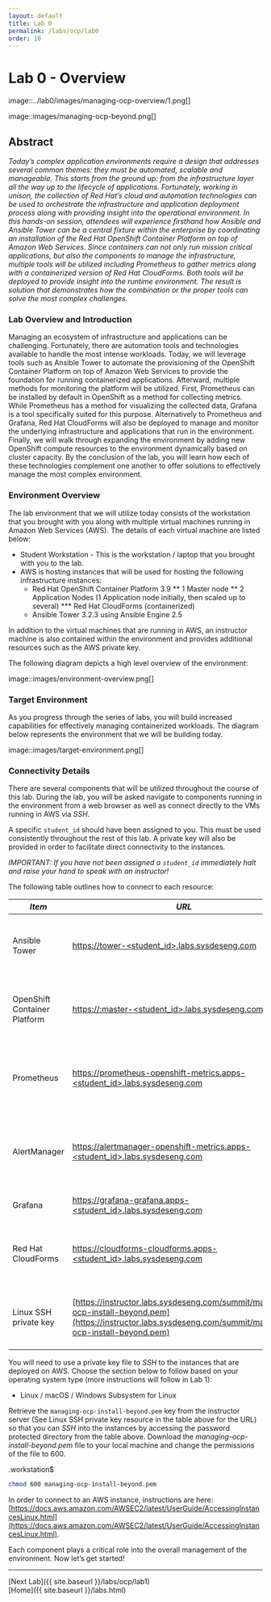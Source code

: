 ```yaml
---
layout: default
title: Lab 0
permalink: /labs/ocp/lab0
order: 10
---
```


# Lab 0 - Overview

image::../lab0/images/managing-ocp-overview/1.png[]

image::images/managing-ocp-beyond.png[]

## Abstract
_Today’s complex application environments require a design that addresses several common themes: they must be automated, scalable and manageable. This starts from the ground up: from the infrastructure layer all the way up to the lifecycle of applications. Fortunately, working in unison, the collection of Red Hat’s cloud and automation technologies can be used to orchestrate the infrastructure and application deployment process along with providing insight into the operational environment. In this hands-on session, attendees will experience firsthand how Ansible and Ansible Tower can be a central fixture within the enterprise by coordinating an installation of the Red Hat OpenShift Container Platform on top of Amazon Web Services. Since containers can not only run mission critical applications, but also the components to manage the infrastructure, multiple tools will be utilized including Prometheus to gather metrics along with a containerized version of Red Hat CloudForms. Both tools will be deployed to provide insight into the runtime environment. The result is solution that demonstrates how the combination or the proper tools can solve the most complex challenges._

### Lab Overview and Introduction

Managing an ecosystem of infrastructure and applications can be challenging. Fortunately, there are automation tools and technologies available to handle the most intense workloads. Today, we will leverage tools such as Ansible Tower to automate the provisioning of the OpenShift Container Platform on top of Amazon Web Services to provide the foundation for running containerized applications. Afterward, multiple methods for monitoring the platform will be utilized. First, Prometheus can be installed by default in OpenShift as a method for collecting metrics. While Prometheus has a method for visualizing the collected data, Grafana is a tool specifically suited for this purpose. Alternatively to Prometheus and Grafana, Red Hat CloudForms will also be deployed to manage and monitor the underlying infrastructure and applications that run in the environment. Finally, we will walk through expanding the environment by adding new OpenShift compute resources to the environment dynamically based on cluster capacity. By the conclusion of the lab, you will learn how each of these technologies complement one another to offer solutions to effectively manage the most complex environment.

### Environment Overview

The lab environment that we will utilize today consists of the workstation that you brought with you along with multiple virtual machines running in Amazon Web Services (AWS).  The details of each virtual machine are listed below:

* Student Workstation - This is the workstation / laptop that you brought with you to the lab.
* AWS is hosting instances that will be used for hosting the following infrastructure instances:
    * Red Hat OpenShift Container Platform 3.9
        ** 1 Master node
        ** 2 Application Nodes (1 Application node initially, then scaled up to several)
           *** Red Hat CloudForms (containerized)
    * Ansible Tower 3.2.3 using Ansible Engine 2.5

In addition to the virtual machines that are running in AWS, an instructor machine is also contained within the environment and provides additional resources such as the AWS private key.

The following diagram depicts a high level overview of the environment:

image::images/environment-overview.png[]

### Target Environment

As you progress through the series of labs, you will build increased capabilities for effectively managing containerized workloads. The diagram below represents the environment that we will be building today.

image::images/target-environment.png[]

### Connectivity Details

There are several components that will be utilized throughout the course of this lab. During the lab, you will be asked navigate to components running in the environment from a web browser as well as connect directly to the VMs running in AWS via _SSH_.

A specific `student_id` should have been assigned to you. This must be used consistently throughout the rest of this lab. A private key will also be provided in order to facilitate direct connectivity to the instances.

*IMPORTANT: If you have not been assigned a `student_id` immediately halt and raise your hand to speak with an instructor!*

The following table outlines how to connect to each resource:

| *Item* | *URL* | *Access* |
| --- | --- | --- |
| Ansible Tower | [https://tower-<student_id>.labs.sysdeseng.com](https://tower-<student_id>.labs.sysdeseng.com) | Username: <student_id> + Password: INSTRUCTOR WILL PROVIDE |
| OpenShift Container Platform | [https://:master-<student_id>.labs.sysdeseng.com:8443](https://master-<student_id>.labs.sysdeseng.com:8443) | Username: <student_id> + Password: INSTRUCTOR WILL PROVIDE |
| Prometheus | [https://prometheus-openshift-metrics.apps-<student_id>.labs.sysdeseng.com](https://prometheus-openshift-metrics.apps-<student_id>.labs.sysdeseng.com) | Username: <student_id>-admin + Password: INSTRUCTOR WILL PROVIDE |
| AlertManager | [https://alertmanager-openshift-metrics.apps-<student_id>.labs.sysdeseng.com](https://alertmanager-openshift-metrics.apps-<student_id>.labs.sysdeseng.com) | Username: <student_id>-admin + Password: INSTRUCTOR WILL PROVIDE |
| Grafana | [https://grafana-grafana.apps-<student_id>.labs.sysdeseng.com](https://grafana-grafana.apps-<student_id>.labs.sysdeseng.com) | Username: <student_id>-admin + |
| Red Hat CloudForms | [https://cloudforms-cloudforms.apps-<student_id>.labs.sysdeseng.com](https://cloudforms-cloudforms.apps-<student_id>.labs.sysdeseng.com) | Username: admin + Password: INSTRUCTOR WILL PROVIDE |
| Linux SSH private key | [https://instructor.labs.sysdeseng.com/summit/managing-ocp-install-beyond.pem](https://instructor.labs.sysdeseng.com/summit/managing-ocp-install-beyond.pem) | Username: student + Password: INSTRUCTOR WILL PROVIDE |

You will need to use a private key file to _SSH_ to the instances that are deployed on AWS. Choose the section below to follow based on your operating system type (more instructions will follow in Lab 1):

* Linux / macOS / Windows Subsystem for Linux

Retrieve the `managing-ocp-install-beyond.pem` key from the instructor server (See Linux SSH private key resource in the table above for the URL) so that you can _SSH_ into the instances by accessing the password protected directory from the table above. Download the _managing-ocp-install-beyond.pem_ file to your local machine and change the permissions of the file to 600.

.workstation$
```bash
chmod 600 managing-ocp-install-beyond.pem
```

In order to connect to an AWS instance, instructions are here: [https://docs.aws.amazon.com/AWSEC2/latest/UserGuide/AccessingInstancesLinux.html](https://docs.aws.amazon.com/AWSEC2/latest/UserGuide/AccessingInstancesLinux.html).

Each component plays a critical role into the overall management of the environment. Now let’s get started!

---

[Next Lab]({{ site.baseurl }}/labs/ocp/lab1)\
[Home]({{ site.baseurl }}/labs.html)
